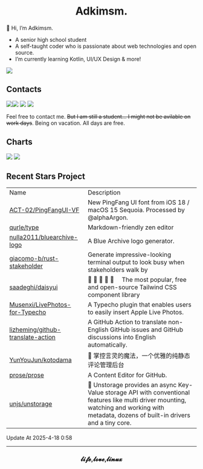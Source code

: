 <h1 align="center">Adkimsm.</h1>

👋 Hi, I’m Adkimsm.

- A senior high school student
- A self-taught coder who is passionate about web technologies and open source.
- I’m currently learning Kotlin, UI/UX Design & more!

![](https://visitor-badge.glitch.me/badge?page_id=adkimsm)

## Contacts

<a href="mailto:adkinsm9277@gmail.com"><img src="https://img.shields.io/badge/Gmail-D14836?style=for-the-badge&logo=gmail&logoColor=white" /></a><a href="https://t.me/adkimsm"><img src="https://img.shields.io/badge/Telegram-2CA5E0?style=for-the-badge&logo=telegram&logoColor=white" /></a> <a href="https://wpa.qq.com/msgrd?v=3&uin=3020035335&site=qq&menu=yes"><img src="https://img.shields.io/badge/Tencent%23QQ-%2312B7F5?style=for-the-badge&logo=tencentqq&logoColor=white" /></a> <a href="https://twitter.com/adkimsm"><img src="https://img.shields.io/badge/Twitter-%231DA1F2.svg?style=for-the-badge&logo=Twitter&logoColor=white" /></a>

Feel free to contact me. ~~But I am still a student... I might not be avilable on work days~~. Being on vacation. All days are free.

<div align="left">

<h2>Charts</h2>

<img src="https://github-readme-stats.vercel.app/api?username=adkimsm&show_icons=true&count_private=true&hide=prs&theme=default_repocard" />

<img src="https://github-readme-stats.vercel.app/api/top-langs/?username=adkimsm&layout=compact" />

</div>

<div>

<h2>Recent Stars Project</h2>

<table>
  <tr>
    <td>Name</td>
    <td>Description</td>
  </tr>
  
  <tr>
    <td><a href=https://github.com/ACT-02/PingFangUI-VF>ACT-02/PingFangUI-VF</a></td>
    <td>New PingFang UI font from iOS 18 / macOS 15 Sequoia. Processed by @alphaArgon.</td>
  </tr>
  <tr>
    <td><a href=https://github.com/qurle/type>qurle/type</a></td>
    <td>Markdown-friendly zen editor </td>
  </tr>
  <tr>
    <td><a href=https://github.com/nulla2011/bluearchive-logo>nulla2011/bluearchive-logo</a></td>
    <td>A Blue Archive logo generator.</td>
  </tr>
  <tr>
    <td><a href=https://github.com/giacomo-b/rust-stakeholder>giacomo-b/rust-stakeholder</a></td>
    <td>Generate impressive-looking terminal output to look busy when stakeholders walk by</td>
  </tr>
  <tr>
    <td><a href=https://github.com/saadeghi/daisyui>saadeghi/daisyui</a></td>
    <td>🌼 🌼 🌼 🌼 🌼  The most popular, free and open-source Tailwind CSS component library</td>
  </tr>
  <tr>
    <td><a href=https://github.com/Musenxi/LivePhotos-for-Typecho>Musenxi/LivePhotos-for-Typecho</a></td>
    <td>A Typecho plugin that enables users to easily insert Apple Live Photos.</td>
  </tr>
  <tr>
    <td><a href=https://github.com/lizheming/github-translate-action>lizheming/github-translate-action</a></td>
    <td>A GitHub Action to translate non-English GitHub issues and GitHub discussions into English automatically.</td>
  </tr>
  <tr>
    <td><a href=https://github.com/YunYouJun/kotodama>YunYouJun/kotodama</a></td>
    <td>💬 掌控言灵的魔法，一个优雅的纯静态评论管理后台</td>
  </tr>
  <tr>
    <td><a href=https://github.com/prose/prose>prose/prose</a></td>
    <td>A Content Editor for GitHub.</td>
  </tr>
  <tr>
    <td><a href=https://github.com/unjs/unstorage>unjs/unstorage</a></td>
    <td> 💾 Unstorage provides an async Key-Value storage API with conventional features like multi driver mounting, watching and working with metadata, dozens of built-in drivers and a tiny core.</td>
  </tr>
</table>

</div>

Update At 2025-4-18    0:58

---

<h3 align="center">𝓵𝓲𝓯𝓮,𝓵𝓸𝓿𝓮,𝓵𝓲𝓷𝓾𝔁</h3>

